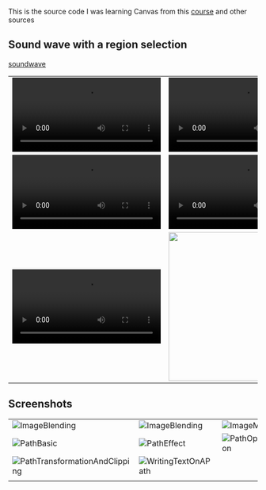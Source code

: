 This is the source code I was learning Canvas from this [course](https://elopage.com/payer/s/philipplackner/courses/canvas-masterclass-for-jetpack-compose?course_session_id=5563229&lesson_id=1190213) and other sources

## Sound wave with a region selection
[soundwave](https://github.com/arohim/jetpack-compose-canvas-course/assets/4177366/271e17d9-ca2b-4c7d-b246-ef30d1b261b6)

|   |   |
|--------|--------|
|  <video src="https://github.com/arohim/jetpack-compose-canvas-course/assets/4177366/dec1afde-ae31-484b-a085-e5182c6eb279"/> | <video src="https://github.com/arohim/jetpack-compose-canvas-course/assets/4177366/6ef0bc60-0c3b-4225-b1d3-3c45ac780158"/> | 
| <video src="https://github.com/arohim/jetpack-compose-canvas-course/assets/4177366/c06cd7cb-d587-4678-8f8a-65a2151a6feb"/>  | <video src="https://github.com/arohim/jetpack-compose-canvas-course/assets/4177366/729f9845-d902-4fbd-b0dd-56a56af2fc27"/> |
| <video src="https://github.com/arohim/jetpack-compose-canvas-course/assets/4177366/4aa16005-7948-4d39-8346-9621ab467618"/> | <img src="https://github.com/arohim/jetpack-compose-canvas-course/assets/4177366/62176dd4-ef04-4009-9798-fdc5743922f2" width="300"> |

## Screenshots
|                                                   |   |   |
|---------------------------------------------------|---|---|
| ![ImageBlending](https://github.com/arohim/jetpack-compose-canvas-course/assets/4177366/03c94703-4708-422f-a6fd-9d44fc1fc47f) | ![ImageBlending](https://github.com/arohim/jetpack-compose-canvas-course/assets/4177366/0bb3b4bb-ff45-4068-9ee6-dc3192ef6505) | ![ImageMode](https://github.com/arohim/jetpack-compose-canvas-course/assets/4177366/7824d419-b5e7-49be-96aa-b9736415e036) |
|  ![PathBasic](https://github.com/arohim/jetpack-compose-canvas-course/assets/4177366/bf48fca8-bc3c-4cfd-a7c1-54894b2aeca9) |  ![PathEffect](https://github.com/arohim/jetpack-compose-canvas-course/assets/4177366/8a457354-bc88-4da9-8c30-9c5ef7a676bc) |  ![PathOperation](https://github.com/arohim/jetpack-compose-canvas-course/assets/4177366/817900b4-cc8c-4e54-b18f-b155da8f4f96) |
|  ![PathTransformationAndClipping](https://github.com/arohim/jetpack-compose-canvas-course/assets/4177366/75ca1e87-df46-4ac4-94e1-3f377bee5a0e)  | ![WritingTextOnAPath](https://github.com/arohim/jetpack-compose-canvas-course/assets/4177366/fe602681-cc08-4f6c-8e4c-6dd77e328470)  |   |
|                                                   |   |   |







